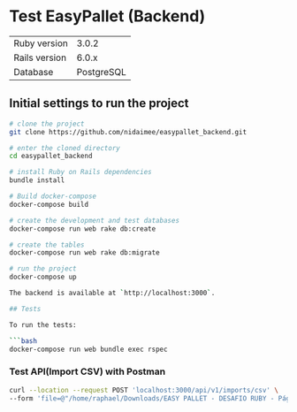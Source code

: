 # Test EasyPallet (Backend)

<table>
  <tr>
    <td>Ruby version</td>
    <td>
      3.0.2
    </td>
  </tr>
  <tr>
    <td>Rails version</td>
    <td>
      6.0.x
    </td>
  </tr>
  <tr>
    <td>Database</td>
    <td>
     PostgreSQL
    </td>
  </tr>
</table>

## Initial settings to run the project

```bash
# clone the project
git clone https://github.com/nidaimee/easypallet_backend.git

# enter the cloned directory
cd easypallet_backend

# install Ruby on Rails dependencies
bundle install

# Build docker-compose
docker-compose build

# create the development and test databases
docker-compose run web rake db:create

# create the tables
docker-compose run web rake db:migrate

# run the project
docker-compose up

The backend is available at `http://localhost:3000`.

## Tests

To run the tests:

```bash
docker-compose run web bundle exec rspec 
```
### Test API(Import CSV) with Postman

```bash
curl --location --request POST 'localhost:3000/api/v1/imports/csv' \
--form 'file=@"/home/raphael/Downloads/EASY PALLET - DESAFIO RUBY - Página1.csv"'
```

